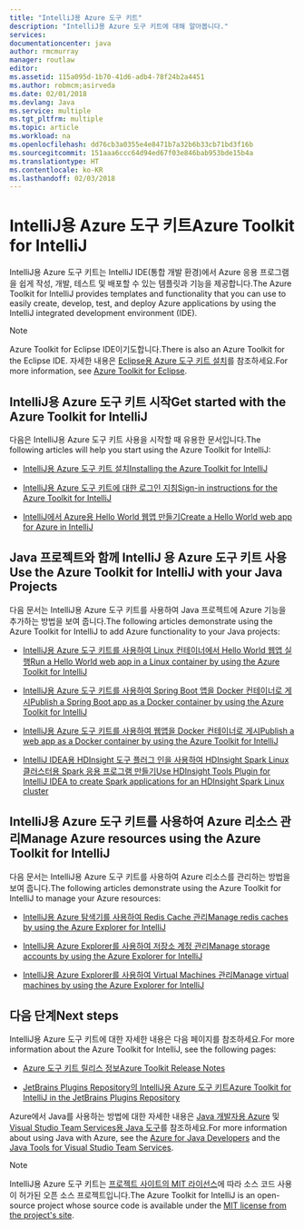 ```yaml
---
title: "IntelliJ용 Azure 도구 키트"
description: "IntelliJ용 Azure 도구 키트에 대해 알아봅니다."
services: 
documentationcenter: java
author: rmcmurray
manager: routlaw
editor: 
ms.assetid: 115a095d-1b70-41d6-adb4-78f24b2a4451
ms.author: robmcm;asirveda
ms.date: 02/01/2018
ms.devlang: Java
ms.service: multiple
ms.tgt_pltfrm: multiple
ms.topic: article
ms.workload: na
ms.openlocfilehash: dd76cb3a0355e4e8471b7a32b6b33cb71bd3f16b
ms.sourcegitcommit: 151aaa6ccc64d94ed67f03e846bab953bde15b4a
ms.translationtype: HT
ms.contentlocale: ko-KR
ms.lasthandoff: 02/03/2018
---
```

# <a name="azure-toolkit-for-intellij"></a><span data-ttu-id="feb9d-103">IntelliJ용 Azure 도구 키트</span><span class="sxs-lookup"><span data-stu-id="feb9d-103">Azure Toolkit for IntelliJ</span></span>
<span data-ttu-id="feb9d-104">IntelliJ용 Azure 도구 키트는 IntelliJ IDE(통합 개발 환경)에서 Azure 응용 프로그램을 쉽게 작성, 개발, 테스트 및 배포할 수 있는 템플릿과 기능을 제공합니다.</span><span class="sxs-lookup"><span data-stu-id="feb9d-104">The Azure Toolkit for IntelliJ provides templates and functionality that you can use to easily create, develop, test, and deploy Azure applications by using the IntelliJ integrated development environment (IDE).</span></span>

> [!NOTE]
> 
> <span data-ttu-id="feb9d-105">Azure Toolkit for Eclipse IDE이기도합니다.</span><span class="sxs-lookup"><span data-stu-id="feb9d-105">There is also an Azure Toolkit for the Eclipse IDE.</span></span> <span data-ttu-id="feb9d-106">자세한 내용은 [Eclipse용 Azure 도구 키트 설치](../eclipse/azure-toolkit-for-eclipse.md)를 참조하세요.</span><span class="sxs-lookup"><span data-stu-id="feb9d-106">For more information, see [Azure Toolkit for Eclipse](../eclipse/azure-toolkit-for-eclipse.md).</span></span>
> 

## <a name="get-started-with-the-azure-toolkit-for-intellij"></a><span data-ttu-id="feb9d-107">IntelliJ용 Azure 도구 키트 시작</span><span class="sxs-lookup"><span data-stu-id="feb9d-107">Get started with the Azure Toolkit for IntelliJ</span></span>
<span data-ttu-id="feb9d-108">다음은 IntelliJ용 Azure 도구 키트 사용을 시작할 때 유용한 문서입니다.</span><span class="sxs-lookup"><span data-stu-id="feb9d-108">The following articles will help you start using the Azure Toolkit for IntelliJ:</span></span>

* [<span data-ttu-id="feb9d-109">IntelliJ용 Azure 도구 키트 설치</span><span class="sxs-lookup"><span data-stu-id="feb9d-109">Installing the Azure Toolkit for IntelliJ</span></span>](azure-toolkit-for-intellij-installation.md)

* [<span data-ttu-id="feb9d-110">IntelliJ용 Azure 도구 키트에 대한 로그인 지침</span><span class="sxs-lookup"><span data-stu-id="feb9d-110">Sign-in instructions for the Azure Toolkit for IntelliJ</span></span>](azure-toolkit-for-intellij-sign-in-instructions.md)

* [<span data-ttu-id="feb9d-111">IntelliJ에서 Azure용 Hello World 웹앱 만들기</span><span class="sxs-lookup"><span data-stu-id="feb9d-111">Create a Hello World web app for Azure in IntelliJ</span></span>](azure-toolkit-for-intellij-create-hello-world-web-app.md)

## <a name="use-the-azure-toolkit-for-intellij-with-your-java-projects"></a><span data-ttu-id="feb9d-112">Java 프로젝트와 함께 IntelliJ 용 Azure 도구 키트 사용</span><span class="sxs-lookup"><span data-stu-id="feb9d-112">Use the Azure Toolkit for IntelliJ with your Java Projects</span></span>
<span data-ttu-id="feb9d-113">다음 문서는 IntelliJ용 Azure 도구 키트를 사용하여 Java 프로젝트에 Azure 기능을 추가하는 방법을 보여 줍니다.</span><span class="sxs-lookup"><span data-stu-id="feb9d-113">The following articles demonstrate using the Azure Toolkit for IntelliJ to add Azure functionality to your Java projects:</span></span>

* [<span data-ttu-id="feb9d-114">IntelliJ용 Azure 도구 키트를 사용하여 Linux 컨테이너에서 Hello World 웹앱 실행</span><span class="sxs-lookup"><span data-stu-id="feb9d-114">Run a Hello World web app in a Linux container by using the Azure Toolkit for IntelliJ</span></span>](azure-toolkit-for-intellij-hello-world-web-app-linux.md)

* [<span data-ttu-id="feb9d-115">IntelliJ용 Azure 도구 키트를 사용하여 Spring Boot 앱을 Docker 컨테이너로 게시</span><span class="sxs-lookup"><span data-stu-id="feb9d-115">Publish a Spring Boot app as a Docker container by using the Azure Toolkit for IntelliJ</span></span>](azure-toolkit-for-intellij-publish-spring-boot-docker-app.md)

* [<span data-ttu-id="feb9d-116">IntelliJ용 Azure 도구 키트를 사용하여 웹앱을 Docker 컨테이너로 게시</span><span class="sxs-lookup"><span data-stu-id="feb9d-116">Publish a web app as a Docker container by using the Azure Toolkit for IntelliJ</span></span>](azure-toolkit-for-intellij-publish-as-docker-container.md)

* [<span data-ttu-id="feb9d-117">IntelliJ IDEA용 HDInsight 도구 플러그 인을 사용하여 HDInsight Spark Linux 클러스터용 Spark 응용 프로그램 만들기</span><span class="sxs-lookup"><span data-stu-id="feb9d-117">Use HDInsight Tools Plugin for IntelliJ IDEA to create Spark applications for an HDInsight Spark Linux cluster</span></span>](/azure/hdinsight/hdinsight-apache-spark-intellij-tool-plugin)

## <a name="manage-azure-resources-using-the-azure-toolkit-for-intellij"></a><span data-ttu-id="feb9d-118">IntelliJ용 Azure 도구 키트를 사용하여 Azure 리소스 관리</span><span class="sxs-lookup"><span data-stu-id="feb9d-118">Manage Azure resources using the Azure Toolkit for IntelliJ</span></span>
<span data-ttu-id="feb9d-119">다음 문서는 IntelliJ용 Azure 도구 키트를 사용하여 Azure 리소스를 관리하는 방법을 보여 줍니다.</span><span class="sxs-lookup"><span data-stu-id="feb9d-119">The following articles demonstrate using the Azure Toolkit for IntelliJ to manage your Azure resources:</span></span>

* [<span data-ttu-id="feb9d-120">IntelliJ용 Azure 탐색기를 사용하여 Redis Cache 관리</span><span class="sxs-lookup"><span data-stu-id="feb9d-120">Manage redis caches by using the Azure Explorer for IntelliJ</span></span>](azure-toolkit-for-intellij-managing-redis-caches-using-azure-explorer.md)

* [<span data-ttu-id="feb9d-121">IntelliJ용 Azure Explorer를 사용하여 저장소 계정 관리</span><span class="sxs-lookup"><span data-stu-id="feb9d-121">Manage storage accounts by using the Azure Explorer for IntelliJ</span></span>](azure-toolkit-for-intellij-managing-virtual-machines-using-azure-explorer.md)

* [<span data-ttu-id="feb9d-122">IntelliJ용 Azure Explorer를 사용하여 Virtual Machines 관리</span><span class="sxs-lookup"><span data-stu-id="feb9d-122">Manage virtual machines by using the Azure Explorer for IntelliJ</span></span>](azure-toolkit-for-intellij-managing-storage-accounts-using-azure-explorer.md)

## <a name="next-steps"></a><span data-ttu-id="feb9d-123">다음 단계</span><span class="sxs-lookup"><span data-stu-id="feb9d-123">Next steps</span></span>

<span data-ttu-id="feb9d-124">IntelliJ용 Azure 도구 키트에 대한 자세한 내용은 다음 페이지를 참조하세요.</span><span class="sxs-lookup"><span data-stu-id="feb9d-124">For more information about the Azure Toolkit for IntelliJ, see the following pages:</span></span>

* [<span data-ttu-id="feb9d-125">Azure 도구 키트 릴리스 정보</span><span class="sxs-lookup"><span data-stu-id="feb9d-125">Azure Toolkit Release Notes</span></span>](https://github.com/Microsoft/azure-tools-for-java/releases)

* [<span data-ttu-id="feb9d-126">JetBrains Plugins Repository의 IntelliJ용 Azure 도구 키트</span><span class="sxs-lookup"><span data-stu-id="feb9d-126">Azure Toolkit for IntelliJ in the JetBrains Plugins Repository</span></span>](https://plugins.jetbrains.com/plugin/8053-azure-toolkit-for-intellij)

<span data-ttu-id="feb9d-127">Azure에서 Java를 사용하는 방법에 대한 자세한 내용은 [Java 개발자용 Azure](https://docs.microsoft.com/java/azure/) 및 [Visual Studio Team Services용 Java 도구](https://java.visualstudio.com/)를 참조하세요.</span><span class="sxs-lookup"><span data-stu-id="feb9d-127">For more information about using Java with Azure, see the [Azure for Java Developers](https://docs.microsoft.com/java/azure/) and the [Java Tools for Visual Studio Team Services](https://java.visualstudio.com/).</span></span>

> [!NOTE]
> 
> <span data-ttu-id="feb9d-128">IntelliJ용 Azure 도구 키트는 [프로젝트 사이트의 MIT 라이선스](https://github.com/microsoft/azure-tools-for-java)에 따라 소스 코드 사용이 허가된 오픈 소스 프로젝트입니다.</span><span class="sxs-lookup"><span data-stu-id="feb9d-128">The Azure Toolkit for IntelliJ is an open-source project whose source code is available under the [MIT license from the project's site](https://github.com/microsoft/azure-tools-for-java).</span></span>
> 

<!-- [!INCLUDE [azure-toolkit-for-intellij-additional-resources](../includes/azure-toolkit-for-intellij-additional-resources.md)] -->

<!-- URL List -->

[Azure for Java Developers]: https://docs.microsoft.com/java/azure/
[Java Tools for Visual Studio Team Services]: https://java.visualstudio.com/

<!-- Temporarily Deprecated URLs -->

<!-- [Debug a Java Web App on Azure in IntelliJ]: ./app-service-web/app-service-web-debug-java-web-app-in-intellij.md -->
